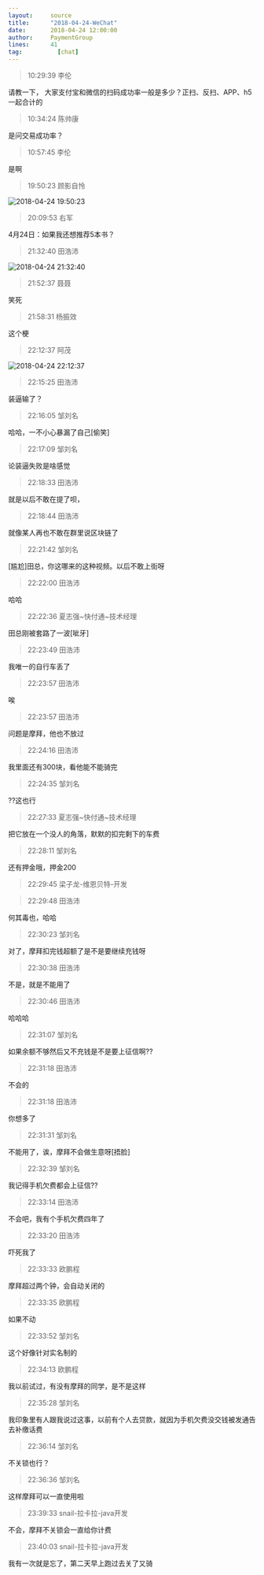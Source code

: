 ```yaml
---
layout:     source 
title:      "2018-04-24-WeChat"
date:       2018-04-24 12:00:00
author:     PaymentGroup
lines:      41 
tag:		  [chat]
---
```

> 10:29:39  李伦  
   
请教一下， 大家支付宝和微信的扫码成功率一般是多少？正扫、反扫、APP、h5一起合计的  
   
> 10:34:24  陈帅康  
   
是问交易成功率？  
   
> 10:57:45  李伦  
   
是啊  
   
> 19:50:23  顾影自怜  
   
![2018-04-24 19:50:23](http://static.cocolian.cn/img/201804/20180424_195023.png) 
   
> 20:09:53  右军  
   
4月24日：如果我还想推荐5本书？  
   
> 21:32:40  田浩沛  
   
![2018-04-24 21:32:40](http://static.cocolian.cn/img/201804/20180424_213240.png) 
   
> 21:52:37  聂聂  
   
笑死  
   
> 21:58:31  杨振效  
   
这个梗  
   
> 22:12:37  阿茂  
   
![2018-04-24 22:12:37](http://static.cocolian.cn/img/201804/20180424_221237.png) 
   
> 22:15:25  田浩沛  
   
装逼输了？  
   
> 22:16:05  邹刘名  
   
哈哈，一不小心暴漏了自己[偷笑]  
   
> 22:17:09  邹刘名  
   
论装逼失败是啥感觉  
   
> 22:18:33  田浩沛  
   
就是以后不敢在提了呗，  
   
> 22:18:44  田浩沛  
   
就像某人再也不敢在群里说区块链了  
   
> 22:21:42  邹刘名  
   
[尴尬]田总，你这哪来的这种视频。以后不敢上街呀  
   
> 22:22:00  田浩沛  
   
哈哈  
   
> 22:22:36  夏志强~快付通~技术经理  
   
田总刚被套路了一波[呲牙]  
   
> 22:23:49  田浩沛  
   
我唯一的自行车丢了  
   
> 22:23:57  田浩沛  
   
唉  
   
> 22:23:57  田浩沛  
   
问题是摩拜，他也不放过  
   
> 22:24:16  田浩沛  
   
我里面还有300块，看他能不能骑完  
   
> 22:24:35  邹刘名  
   
??这也行  
   
> 22:27:33  夏志强~快付通~技术经理  
   
把它放在一个没人的角落，默默的扣完剩下的车费  
   
> 22:28:11  邹刘名  
   
还有押金哦，押金200  
   
> 22:29:45  梁子龙-维恩贝特-开发  
   
  
   
> 22:29:48  田浩沛  
   
何其毒也，哈哈  
   
> 22:30:23  邹刘名  
   
对了，摩拜扣完钱超额了是不是要继续充钱呀  
   
> 22:30:38  田浩沛  
   
不是，就是不能用了  
   
> 22:30:46  田浩沛  
   
哈哈哈  
   
> 22:31:07  邹刘名  
   
如果余额不够然后又不充钱是不是要上征信啊??  
   
> 22:31:18  田浩沛  
   
不会的  
   
> 22:31:18  田浩沛  
   
你想多了  
   
> 22:31:31  邹刘名  
   
不能用了，诶，摩拜不会做生意呀[捂脸]  
   
> 22:32:39  邹刘名  
   
我记得手机欠费都会上征信??  
   
> 22:33:14  田浩沛  
   
不会吧，我有个手机欠费四年了  
   
> 22:33:20  田浩沛  
   
吓死我了  
   
> 22:33:33  欧鹏程  
   
摩拜超过两个钟，会自动关闭的  
   
> 22:33:35  欧鹏程  
   
如果不动  
   
> 22:33:52  邹刘名  
   
这个好像针对实名制的  
   
> 22:34:13  欧鹏程  
   
我以前试过，有没有摩拜的同学，是不是这样  
   
> 22:35:28  邹刘名  
   
我印象里有人跟我说过这事，以前有个人去贷款，就因为手机欠费没交钱被发通告去补缴话费  
   
> 22:36:14  邹刘名  
   
不关锁也行？  
   
> 22:36:36  邹刘名  
   
这样摩拜可以一直使用啦  
   
> 23:39:33  snail-拉卡拉-java开发  
   
不会，摩拜不关锁会一直给你计费  
   
> 23:40:03  snail-拉卡拉-java开发  
   
我有一次就是忘了，第二天早上跑过去关了又骑  
   
